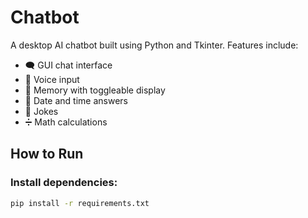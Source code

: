  
# Chatbot  

A desktop AI chatbot built using Python and Tkinter. Features include:

- 🗨️ GUI chat interface
- 🎤 Voice input
- 🧠 Memory with toggleable display
- 📅 Date and time answers
- 🤣 Jokes
- ➗ Math calculations

## How to Run

### Install dependencies:

```bash
pip install -r requirements.txt
